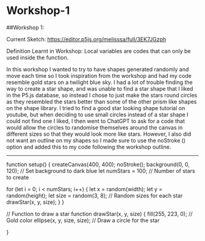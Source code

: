 # Workshop-1

##Workshop 1: 

Current Sketch: [https://editor.p5js.org/melisssa/full/3EK7JGzph ](https://melissss4.github.io/Workshop-1/) 

Definition Learnt in Workshop: Local variables are codes that can only be used inside the function.

In this workshop I wanted to try to have shapes generated randomly and move each time so I took inspiration from the workshop and had my code resemble gold stars on a twilight blue sky. I had a lot of trouble finding the way to create a star shape, and was unable to find a star shape that I liked in the P5.js database, so instead I chose to just make the stars round circles as they resembled the stars better than some of the other prism like shapes on the shape library. I tried to find a good star looking shape tutorial on youtube, but when deciding to use small circles instead of a star shape I could not find one I liked, I then went to ChatGPT to ask for a code that would allow the circles to randomise themselves around the canvas in different sizes so that they would look more like stars. However, I also did not want an outline on my shapes so I made sure to use the noStroke () option and added this to my code following the workshop outline.




______________________

function setup() {
  createCanvas(400, 400);
  noStroke();
  background(0, 0, 120); // Set background to dark blue
  let numStars = 100; // Number of stars to create

  for (let i = 0; i < numStars; i++) {
    let x = random(width);
    let y = random(height);
    let size = random(3, 8); // Random sizes for each star
    drawStar(x, y, size);
  }
}

// Function to draw a star
function drawStar(x, y, size) {
  fill(255, 223, 0); // Gold color
  ellipse(x, y, size, size); // Draw a circle for the star

}
